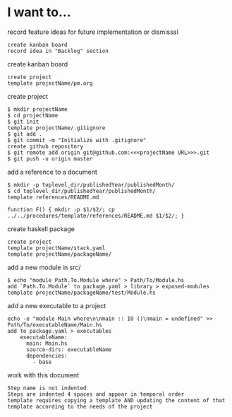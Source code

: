 # I want to...

record feature ideas for future implementation or dismissal

    create kanban board
    record idea in "Backlog" section
        

create kanban board

    create project
    template projectName/pm.org


create project

    $ mkdir projectName
    $ cd projectName
    $ git init
    template projectName/.gitignore
    $ git add .
    $ git commit -m "Initialize with .gitignore"
    create github repository
    $ git remote add origin git@github.com:<<<projectName URL>>>.git
    $ git push -u origin master


add a reference to a document

    $ mkdir -p toplevel_dir/publishedYear/publishedMonth/
    $ cd toplevel_dir/publishedYear/publishedMonth/
    template references/README.md
    
    function F() { mkdir -p $1/$2/; cp ../../procedures/template/references/README.md $1/$2/; }


create haskell package

    create project
    template projectName/stack.yaml
    template projectName/packageName/
    
    
add a new module in src/

    $ echo "module Path.To.Module where" > Path/To/Module.hs
    add `Path.To.Module` to package.yaml > library > exposed-modules
    template projectName/packageName/test/Module.hs
    

add a new executable to a project

    echo -e "module Main where\n\nmain :: IO ()\nmain = undefined" >> Path/To/executableName/Main.hs
    add to package.yaml > executables
        executableName:
          main: Main.hs
          source-dirs: executableName
          dependencies:
            - base

work with this document

    Step name is not indented
    Steps are indented 4 spaces and appear in temporal order
    template requires copying a template AND updating the content of that template according to the needs of the project
